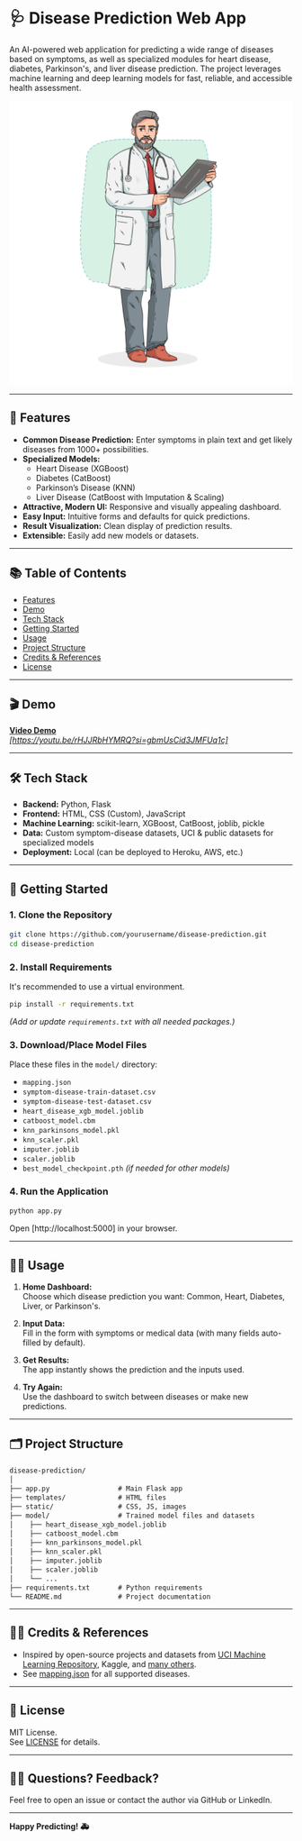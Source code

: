 # 🩺 Disease Prediction Web App

An AI-powered web application for predicting a wide range of diseases based on symptoms, as well as specialized modules for heart disease, diabetes, Parkinson's, and liver disease prediction. The project leverages machine learning and deep learning models for fast, reliable, and accessible health assessment.

![App Dashboard](static/illustration.png)

---

## 🚀 Features

- **Common Disease Prediction:** Enter symptoms in plain text and get likely diseases from 1000+ possibilities.
- **Specialized Models:** 
  - Heart Disease (XGBoost)
  - Diabetes (CatBoost)
  - Parkinson’s Disease (KNN)
  - Liver Disease (CatBoost with Imputation & Scaling)
- **Attractive, Modern UI:** Responsive and visually appealing dashboard.
- **Easy Input:** Intuitive forms and defaults for quick predictions.
- **Result Visualization:** Clean display of prediction results.
- **Extensible:** Easily add new models or datasets.

---

## 📚 Table of Contents

- [Features](#-features)
- [Demo](#-demo)
- [Tech Stack](#-tech-stack)
- [Getting Started](#-getting-started)
- [Usage](#-usage)
- [Project Structure](#-project-structure)
- [Credits & References](#-credits--references)
- [License](#-license)

---

## 🎬 Demo

**[Video Demo](#)**  
*[https://youtu.be/rHJJRbHYMRQ?si=gbmUsCid3JMFUq1c]*

---

## 🛠️ Tech Stack

- **Backend:** Python, Flask
- **Frontend:** HTML, CSS (Custom), JavaScript
- **Machine Learning:** scikit-learn, XGBoost, CatBoost, joblib, pickle
- **Data:** Custom symptom-disease datasets, UCI & public datasets for specialized models
- **Deployment:** Local (can be deployed to Heroku, AWS, etc.)

---

## 🏁 Getting Started

### 1. **Clone the Repository**
```bash
git clone https://github.com/yourusername/disease-prediction.git
cd disease-prediction
```

### 2. **Install Requirements**
It's recommended to use a virtual environment.
```bash
pip install -r requirements.txt
```
*(Add or update `requirements.txt` with all needed packages.)*

### 3. **Download/Place Model Files**
Place these files in the `model/` directory:
- `mapping.json`
- `symptom-disease-train-dataset.csv`
- `symptom-disease-test-dataset.csv`
- `heart_disease_xgb_model.joblib`
- `catboost_model.cbm`
- `knn_parkinsons_model.pkl`
- `knn_scaler.pkl`
- `imputer.joblib`
- `scaler.joblib`
- `best_model_checkpoint.pth` *(if needed for other models)*

### 4. **Run the Application**
```bash
python app.py
```
Open [http://localhost:5000] in your browser.

---

## 🧑‍💻 Usage

1. **Home Dashboard:**  
   Choose which disease prediction you want: Common, Heart, Diabetes, Liver, or Parkinson's.

2. **Input Data:**  
   Fill in the form with symptoms or medical data (with many fields auto-filled by default).

3. **Get Results:**  
   The app instantly shows the prediction and the inputs used.

4. **Try Again:**  
   Use the dashboard to switch between diseases or make new predictions.

---

## 🗂️ Project Structure

```
disease-prediction/
│
├── app.py                 # Main Flask app
├── templates/             # HTML files
├── static/                # CSS, JS, images
├── model/                 # Trained model files and datasets
│    ├── heart_disease_xgb_model.joblib
│    ├── catboost_model.cbm
│    ├── knn_parkinsons_model.pkl
│    ├── knn_scaler.pkl
│    ├── imputer.joblib
│    ├── scaler.joblib
│    └── ...
├── requirements.txt       # Python requirements
└── README.md              # Project documentation
```

---

## 🧑‍🎓 Credits & References

- Inspired by open-source projects and datasets from [UCI Machine Learning Repository](https://archive.ics.uci.edu/), Kaggle, and [many others](#).
- See [mapping.json](model/mapping.json) for all supported diseases.

---

## 📄 License

MIT License.  
See [LICENSE](LICENSE) for details.

---

## 🙋‍♂️ Questions? Feedback?

Feel free to open an issue or contact the author via GitHub or LinkedIn.

---

**Happy Predicting! 🚑**
